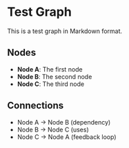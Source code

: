 # Test Graph

This is a test graph in Markdown format.

## Nodes

- **Node A**: The first node
- **Node B**: The second node  
- **Node C**: The third node

## Connections

- Node A -> Node B (dependency)
- Node B -> Node C (uses)
- Node C -> Node A (feedback loop)